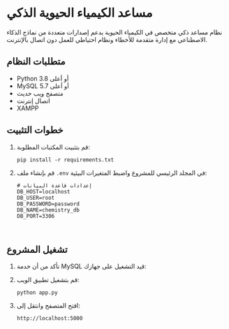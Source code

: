 # مساعد الكيمياء الحيوية الذكي

نظام مساعد ذكي متخصص في الكيمياء الحيوية يدعم إصدارات متعددة من نماذج الذكاء الاصطناعي  مع إدارة متقدمة للأخطاء ونظام احتياطي للعمل دون اتصال بالإنترنت.

## متطلبات النظام

- Python 3.8 أو أعلى
- MySQL 5.7 أو أعلى
- متصفح ويب حديث
- اتصال إنترنت 
- XAMPP

## خطوات التثبيت


1. قم بتثبيت المكتبات المطلوبة:
   ```
   pip install -r requirements.txt
   ```

2. قم بإنشاء ملف `.env` في المجلد الرئيسي للمشروع واضبط المتغيرات البيئية:
   ```
   # إعدادات قاعدة البيانات
   DB_HOST=localhost
   DB_USER=root
   DB_PASSWORD=password
   DB_NAME=chemistry_db
   DB_PORT=3306
   
  
   ```

## تشغيل المشروع

1. تأكد من أن خدمة MySQL قيد التشغيل على جهازك:
   

2. قم بتشغيل تطبيق الويب:
   ```
   python app.py
   ```

3. افتح المتصفح وانتقل إلى:
   ```
   http://localhost:5000
   ```

